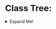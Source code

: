 # Class Tree:
<details>
  <summary>Expand Me!</summary>
  This Is The Root Namespace. Anything Seen Here Can Already Be Accessed On Reference Without A "using" Directive.

- <details>
  <summary><b>PlagueButtonAPI</b></summary>
         This Is The NameSpace For The Button API. Creation Of Buttons, Toggles And Sliders Is Done In Here.
  
    - <details>
         <summary><b>ButtonAPI</b></summary>
         This Is The Class For The Button API. Creation Of Buttons, Toggles And Sliders Is Done In Here.

      - <details>
         <summary><b>Field: NewElementsMenuTransform</b></summary>
         The Main QuickMenu + /Container/Window/.
      ___
      - <details>
         <summary><b>Field: QuickMenuObj</b></summary>
         The Main QuickMenu.
      ___
      - <details>
         <summary><b>Field: UserInteractMenuTransform</b></summary>
         The Page When You Click On A User In-Game.
      ___
      - <details>
         <summary><b>Method: CreateButton(Transform Parent, string Text, string ToolTip, Action OnClick, Action< PlagueButton > OnCreation = null)</b></summary>
         This Is The Method To Create A Normal Button. When Calling This Method, Documentation Will Display As You Type The Method/Fill In The Arguments.
      ___
      - <details>
         <summary><b>Method: CreateToggle(Transform Parent, string Text, string ToolTip, Action<bool> OnToggle, bool DefaultState, bool RemoveButtonBackground, Color? CheckboxColour = null, Action< PlagueToggle > OnCreation = null)</b></summary>
         This Is The Method To Create A Toggle. When Calling This Method, Documentation Will Display As You Type The Method/Fill In The Arguments.
      ___
      - <details>
         <summary><b>Method: CreateSlider(Transform Parent, string Text, string ToolTip, Action<float> OnValueChanged, float DefaultValue, float MinPossibleValue, float MaxPossibleValue, Action< PlagueSlider > OnCreation = null)</b></summary>
         This Is The Method To Create A Toggle. When Calling This Method, Documentation Will Display As You Type The Method/Fill In The Arguments.
      ___
      - <details>
         <summary><b>Method: MakeEmptyPage(Wing wing, string name, string PageText, string PageTooltip, UIPage OptionalButtonParent = null, Action< PlaguePage > OnCreation = null)</b></summary>
         This Is The Method To Create A Empty Page For Adding Controls To. When Calling This Method, Documentation Will Display As You Type The Method/Fill In The Arguments.
      ___
      - <details>
         <summary><b>Component: ObjectHandler</b></summary>
         This Is A Component For Hooking To Generic Events Such As A Object Becoming Enabled, Disabled, Destroyed And For Events Such As Update. This Is Used Internally, But Is Public In Case You Need It.
  
    - <details>
         <summary><b>ButtonAPIExtensions</b></summary>
         This Is The Class For The Button API's Extensions, Such As Control Extensions.

      - <details>
         <summary><b>Extension Method: SetActive(this ButtonAPI.PlagueBase plagueBase, bool state)</b></summary>
         Sets The GameObject Active State To The State You Specify.
      ___
      - <details>
         <summary><b>Extension Method: SetInteractable(this ButtonAPI.PlagueButton plagueButton, bool interactable)</b></summary>
         Sets The Button Interactability State To The State You Specify. Also Toggles The CancelGif To Match.
      ___
      - <details>
         <summary><b>Extension Method: SetToggleState(this ButtonAPI.PlagueToggle plagueToggle, bool state)</b></summary>
         Sets The Toggle's Toggle State To The State You Specify. Does Not Invoke The OnToggle Event.

